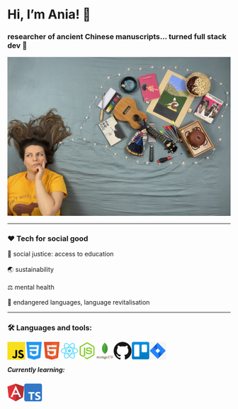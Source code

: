 <h1>Hi, I’m Ania! 🤸‍</h1>

<h3> researcher of ancient Chinese manuscripts... turned full stack dev 🐣 </h3>
<img src="./images/thinking.png">

<hr>
<h3> ❤️ Tech for social good </h3>

 🙌  social justice: access to education <br>
 <br>
 🌏  sustainability <br>
 <br>
 ⚖️  mental health <br>
 <br>
 🔡  endangered languages, language revitalisation
<hr>

<h3> 🛠 Languages and tools: </h3>

<img align="left" style="margin-bottom: 5px" alt="JavaScript" height=40px src="./images/javascript.svg"> 
<img align="left" style="margin-bottom: 5px" alt="CSS" height=40px src="./images/css3.svg"> 
<img align="left" style="margin-bottom: 5px" alt="HTML" height=40px src="./images/html5.svg"> 
<img align="left" style="margin-bottom: 5px" alt="React" height=40px src="./images/react.svg"> 
<img align="left" style="margin-bottom: 5px" alt="NodeJS" height=40px src="./images/node-js.svg"> 
<img align="left" style="margin-bottom: 5px" alt="MongoDB" height=40px src="./images/mongodb.svg"> 
<img align="left" style="margin-bottom: 5px" alt="GitHub" height=40px src="./images/github.svg"> 
<img align="left" style="margin-bottom: 5px" alt="Trello" height=40px src="./images/trello.svg"> 
<img align="left" style="margin-bottom: 5px" alt="Jira" height=40px src="./images/jira.jpg"> <br>


<br> 
<h5>Currently learning:</h5>
<img align="left" style="margin-bottom: 5px" alt="Angular" height=40px src="./images/angular.png"> 
<img align="left" style="margin-bottom: 5px" alt="TypeScript" height=40px src="./images/typescript.png"> 

